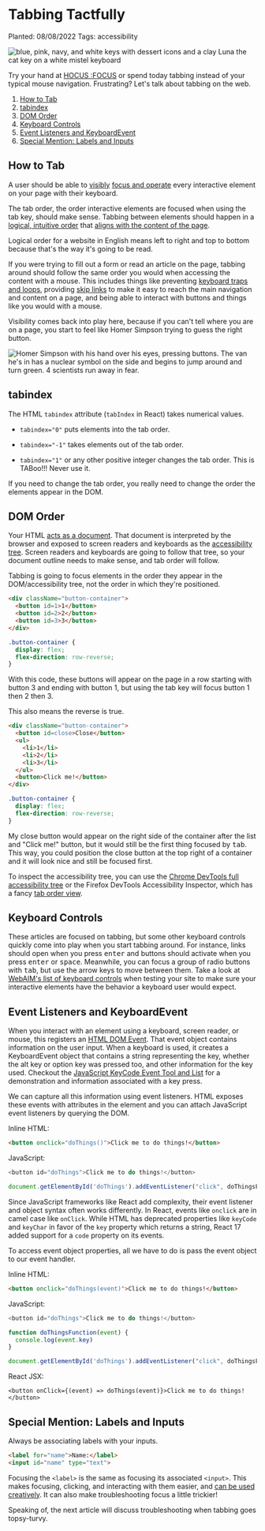 # Tabbing Tactfully

Planted: 08/08/2022
Tags: accessibility

![blue, pink, navy, and white keys with dessert icons and a clay Luna the cat key on a white mistel keyboard](https://images.abbeyperini.com/tabbing/keyboard.jpg)

Try your hand at [HOCUS :FOCUS](https://focus.hteumeuleu.com/) or spend today tabbing instead of your typical mouse navigation. Frustrating? Let's talk about tabbing on the web.

1. [How to Tab](#how-to-tab)
2. [tabindex](#tabindex)
3. [DOM Order](#dom-order)
4. [Keyboard Controls](#keyboard-controls)
5. [Event Listeners and KeyboardEvent](#event-listeners-and-keyboardevent)
6. [Special Mention: Labels and Inputs](#special-mention-labels-and-inputs)

## How to Tab

A user should be able to [visibly](https://www.w3.org/WAI/WCAG21/quickref/?versions=2.0#focus-visible) [focus and operate](https://www.w3.org/WAI/WCAG21/quickref/#keyboard-no-exception) every interactive element on your page with their keyboard.

The tab order, the order interactive elements are focused when using the tab key, should make sense. Tabbing between elements should happen in a [logical, intuitive order](https://www.w3.org/WAI/WCAG21/quickref/?versions=2.0#focus-order) that [aligns with the content of the page](https://www.w3.org/WAI/WCAG21/quickref/?versions=2.0#meaningful-sequence).

Logical order for a website in English means left to right and top to bottom because that's the way it's going to be read.

If you were trying to fill out a form or read an article on the page, tabbing around should follow the same order you would when accessing the content with a mouse. This includes things like preventing [keyboard traps and loops](https://www.w3.org/WAI/WCAG21/quickref/#no-keyboard-trap), providing [skip links](https://www.w3.org/TR/UNDERSTANDING-WCAG20/navigation-mechanisms-skip.html) to make it easy to reach the main navigation and content on a page, and being able to interact with buttons and things like you would with a mouse.

Visibility comes back into play here, because if you can't tell where you are on a page, you start to feel like Homer Simpson trying to guess the right button.

![Homer Simpson with his hand over his eyes, pressing buttons. The van he's in has a nuclear symbol on the side and begins to jump around and turn green. 4 scientists run away in fear.](https://images.abbeyperini.com/tabbing/homer-simpson.gif)

## tabindex

The HTML `tabindex` attribute (`tabIndex` in React) takes numerical values.

- `tabindex="0"` puts elements into the tab order.

- `tabindex="-1"` takes elements out of the tab order.

- `tabindex="1"` or any other positive integer changes the tab order. This is TABoo!!! Never use it.

If you need to change the tab order, you really need to change the order the elements appear in the DOM.

## DOM Order

Your HTML [acts as a document](https://dev.to/abbeyperini/semantic-html-what-why-and-how-3b34#:~:text=form%20controls%20later.-,Check%20your%20Outline,-Sectioning%20and%20heading). That document is interpreted by the browser and exposed to screen readers and keyboards as the [accessibility tree](https://web.dev/the-accessibility-tree/). Screen readers and keyboards are going to follow that tree, so your document outline needs to make sense, and tab order will follow.

Tabbing is going to focus elements in the order they appear in the DOM/accessibility tree, not the order in which they're positioned.

```HTML
<div className="button-container">
  <button id=1>1</button>
  <button id=2>2</button>
  <button id=3>3</button>
</div>
```

```CSS
.button-container {
  display: flex;
  flex-direction: row-reverse;
}
```

With this code, these buttons will appear on the page in a row starting with button 3 and ending with button 1, but using the tab key will focus button 1 then 2 then 3.

This also means the reverse is true.

```HTML
<div className="button-container">
  <button id=close>Close</button>
  <ul>
    <li>1</li>
    <li>2</li>
    <li>3</li>
  </ul>
  <button>Click me!</button>
</div>
```

```CSS
.button-container {
  display: flex;
  flex-direction: row-reverse;
}
```

My close button would appear on the right side of the container after the list and "Click me!" button, but it would still be the first thing focused by <kbd>tab</kbd>. This way, you could position the close button at the top right of a container and it will look nice and still be focused first.

To inspect the accessibility tree, you can use the [Chrome DevTools full accessibility tree](https://developer.chrome.com/blog/full-accessibility-tree/) or the Firefox DevTools Accessibility Inspector, which has a fancy [tab order view](https://firefox-source-docs.mozilla.org/devtools-user/accessibility_inspector/#show-web-page-tabbing-order).

## Keyboard Controls

These articles are focused on tabbing, but some other keyboard controls quickly come into play when you start tabbing around. For instance, links should open when you press <kbd>enter</kbd> and buttons should activate when you press <kbd>enter</kbd> or <kbd>space</kbd>. Meanwhile, you can focus a group of radio buttons with <kbd>tab</kbd>, but use the arrow keys to move between them. Take a look at [WebAIM's list of keyboard controls](https://webaim.org/techniques/keyboard/#testing) when testing your site to make sure your interactive elements have the behavior a keyboard user would expect.

## Event Listeners and KeyboardEvent

When you interact with an element using a keyboard, screen reader, or mouse, this registers an [HTML DOM Event](https://www.w3schools.com/jsref/dom_obj_event.asp). That event object contains information on the user input. When a keyboard is used, it creates a KeyboardEvent object that contains a string representing the key, whether the alt key or option key was pressed too, and other information for the key used. Checkout the [JavaScript KeyCode Event Tool and List](https://www.toptal.com/developers/keycode) for a demonstration and information associated with a key press.

We can capture all this information using event listeners. HTML exposes these events with attributes in the element and you can attach JavaScript event listeners by querying the DOM.

Inline HTML:

```HTML
<button onclick="doThings()">Click me to do things!</button>
```

JavaScript:

```JavaScript
<button id="doThings">Click me to do things!</button>

document.getElementById('doThings').addEventListener("click", doThingsFunction)
```

Since JavaScript frameworks like React add complexity, their event listener and object syntax often works differently. In React, events like `onclick` are in camel case like `onClick`. While HTML has deprecated properties like `keyCode` and `keyChar` in favor of the `key` property which returns a string, React 17 added support for a `code` property on its events.

To access event object properties, all we have to do is pass the event object to our event handler.

Inline HTML:

```HTML
<button onclick="doThings(event)">Click me to do things!</button>
```

JavaScript:

```JavaScript
<button id="doThings">Click me to do things!</button>

function doThingsFunction(event) {
  console.log(event.key)
}

document.getElementById('doThings').addEventListener("click", doThingsFunction)
```

React JSX:

```JSX
<button onClick={(event) => doThings(event)}>Click me to do things!</button>
```

## Special Mention: Labels and Inputs

Always be associating labels with your inputs.

```HTML
<label for="name">Name:</label>
<input id="name" type="text">
```

Focusing the `<label>` is the same as focusing its associated `<input>`. This makes focusing, clicking, and interacting with them easier, and [can be used creatively](https://dev.to/abbeyperini/an-accessible-dark-mode-toggle-in-react-aop). It can also make troubleshooting focus a little trickier!

Speaking of, the next article will discuss troubleshooting when tabbing goes topsy-turvy.
